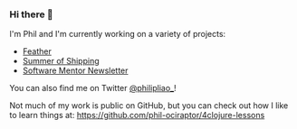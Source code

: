 ### Hi there 👋

I'm Phil and I'm currently working on a variety of projects:
 - [Feather](https://feather.id/)
 - [Summer of Shipping](https://summerofshipping.com/)
 - [Software Mentor Newsletter](https://softwarementor.substack.com/)
 
You can also find me on Twitter [@philipliao_](https://twitter.com/philipliao_)!

Not much of my work is public on GitHub, but you can check out how I like
to learn things at: https://github.com/phil-ociraptor/4clojure-lessons

<!--
**phil-ociraptor/phil-ociraptor** is a ✨ _special_ ✨ repository because its `README.md` (this file) appears on your GitHub profile.

Here are some ideas to get you started:

- 🔭 I’m currently working on ...
- 🌱 I’m currently learning ...
- 👯 I’m looking to collaborate on ...
- 🤔 I’m looking for help with ...
- 💬 Ask me about ...
- 📫 How to reach me: ...
- 😄 Pronouns: ...
- ⚡ Fun fact: ...
-->
